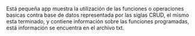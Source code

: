 Está pequeña app muestra la utilización de las funciones o operaciones basicas contra base de datos
representada por las siglas CRUD, el mismo esta terminado, y contiene información sobre las funciones
programadas, está información se encuentra en el archivo txt.